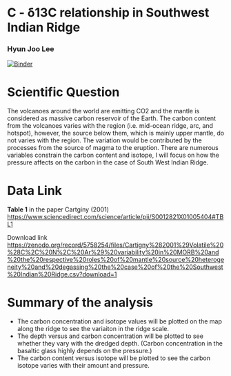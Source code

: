 # C - δ13C relationship in Southwest Indian Ridge
### Hyun Joo Lee
[![Binder](https://mybinder.org/badge_logo.svg)](https://mybinder.org/v2/gh/hyun-joo-lee/Final-Project/HEAD)

# Scientific Question
The volcanoes around the world are emitting CO2 and the mantle is considered as massive carbon reservoir of the Earth. The carbon content from the volcanoes varies with the region (i.e. mid-ocean ridge, arc, and hotspot), however, the source below them, which is mainly upper mantle, do not varies with the region. The variation would be contributed by the processes from the source of magma to the eruption. There are numerous variables constrain the carbon content and isotope, I will focus on how the pressure affects on the carbon in the case of South West Indian Ridge.

# Data Link
**Table 1** in the paper Cartginy (2001)
https://www.sciencedirect.com/science/article/pii/S0012821X01005404#TBL1

Download link
https://zenodo.org/record/5758254/files/Cartigny%282001%29Volatile%20%28C%2C%20N%2C%20Ar%29%20variability%20in%20MORB%20and%20the%20respective%20roles%20of%20mantle%20source%20heterogeneity%20and%20degassing%20the%20case%20of%20the%20Southwest%20Indian%20Ridge.csv?download=1

# Summary of the analysis
- The carbon concentration and isotope values will be plotted on the map along the ridge to see the variaiton in the ridge scale.
- The depth versus and carbon concentration will be plotted to see whether they vary with the dredged depth.
(Carbon concentration in the basaltic glass highly depends on the pressure.)
- The carbon content versus isotope will be plotted to see the carbon isotope varies with their amount and pressure.